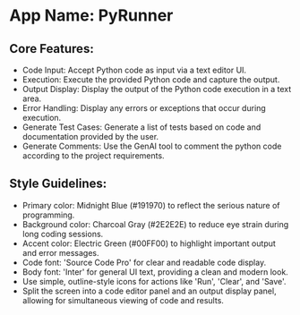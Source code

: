 # **App Name**: PyRunner

## Core Features:

- Code Input: Accept Python code as input via a text editor UI.
- Execution: Execute the provided Python code and capture the output.
- Output Display: Display the output of the Python code execution in a text area.
- Error Handling: Display any errors or exceptions that occur during execution.
- Generate Test Cases: Generate a list of tests based on code and documentation provided by the user.
- Generate Comments: Use the GenAI tool to comment the python code according to the project requirements.

## Style Guidelines:

- Primary color: Midnight Blue (#191970) to reflect the serious nature of programming.
- Background color: Charcoal Gray (#2E2E2E) to reduce eye strain during long coding sessions.
- Accent color: Electric Green (#00FF00) to highlight important output and error messages.
- Code font: 'Source Code Pro' for clear and readable code display. 
- Body font: 'Inter' for general UI text, providing a clean and modern look. 
- Use simple, outline-style icons for actions like 'Run', 'Clear', and 'Save'.
- Split the screen into a code editor panel and an output display panel, allowing for simultaneous viewing of code and results.
